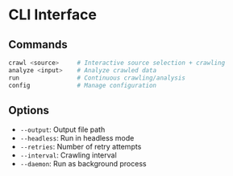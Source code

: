 # CLI Interface

## Commands

```bash
crawl <source>     # Interactive source selection + crawling
analyze <input>    # Analyze crawled data
run                # Continuous crawling/analysis
config             # Manage configuration
```

## Options

- `--output`: Output file path
- `--headless`: Run in headless mode
- `--retries`: Number of retry attempts
- `--interval`: Crawling interval
- `--daemon`: Run as background process
